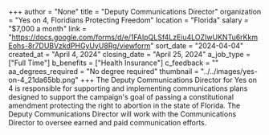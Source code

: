 +++
author = "None"
title = "Deputy Communications Director"
organization = "Yes on 4, Floridians Protecting Freedom"
location = "Florida"
salary = "$7,000 a month"
link = "https://docs.google.com/forms/d/e/1FAIpQLSf4LzEiu4LOZIwUKNTu6rKkmEohs-8r7DUBVzkdPHGyUyU8Rg/viewform"
sort_date = "2024-04-04"
created_at = "April 4, 2024"
closing_date = "April 25, 2024"
a_job_type = ["Full Time"]
b_benefits = ["Health Insurance"]
c_feedback = ""
aa_degrees_required = "No degree required"
thumbnail = "../../images/yes-on-4_21da65bb.png"
+++
The Deputy Communications Director for Yes on 4 is responsible for supporting and implementing communications plans designed to support the campaign's goal of passing a constitutional amendment protecting the right to abortion in the state of Florida. The Deputy Communications Director will work with the Communications Director to oversee earned and paid communication efforts. 